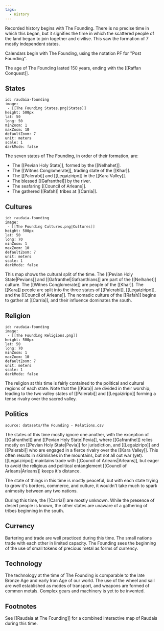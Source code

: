 ```yaml
---
tags:
  - History
---
```

Recorded history begins with The Founding. There is no precise time in which this began, but it signifies the time in which the scattered people of the land began to join together and civilise. This saw the formation of 7 mostly independent states.

Calendars begin with The Founding, using the notation PF for "Post Founding".

The age of The Founding lasted 150 years, ending with the [[Raffan Conquest]].
## States

```leaflet
id: raudaia-founding
image: 
 - [[The Founding States.png|States]]
height: 500px
lat: 50
long: 50
minZoom: 1
maxZoom: 10
defaultZoom: 7
unit: meters
scale: 1
darkMode: false
```

The seven states of The Founding, in order of their formation, are:
 - The [[Pevian Holy State]], formed by the [[Nelhahet]].
 - The [[Witnes Conglomerate]], trading state of the [[Khar]].
 - The [[Palerabi]] and [[Legaiziripo]] in the [[Kara Valley]].
 - The blessed [[Gafranthel]] by the river.
 - The seafaring [[Council of Arleans]].
 - The gathered [[Rafah]] tribes at [[Carria]].

## Cultures

```leaflet
id: raudaia-founding
image: 
 - [[The Founding Cultures.png|Cultures]]
height: 500px
lat: 50
long: 70
minZoom: 1
maxZoom: 10
defaultZoom: 7
unit: meters
scale: 1
darkMode: false
```

This map shows the cultural split of the time. The [[Pevian Holy State|Pevians]] and [[Gafranthel|Gafranthians]] are part of the [[Nelhahet]] culture. The [[Witnes Conglomerate]] are people of the [[Khar]].
The [[Kara]] people are split into the three states of [[Palerabi]], [[Legaiziripo]], and the [[Council of Arleans]].
The nomadic culture of the [[Rafah]] begins to gather at [[Carria]], and their influence dominates the south.

## Religion

```leaflet
id: raudaia-founding
image: 
 - [[The Founding Religions.png]]
height: 500px
lat: 50
long: 70
minZoom: 1
maxZoom: 10
defaultZoom: 7
unit: meters
scale: 1
darkMode: false
```

The religion at this time is fairly contained to the political and cultural regions of each state. Note that the [[Kara]] are divided in their worship, leading to the two valley states of [[Palerabi]] and [[Legaiziripo]] forming a tense rivalry over the sacred valley.

## Politics

```csvtable
source: datasets/The Founding - Relations.csv
```

The states of this time mostly ignore one another, with the exception of [[Gafranthel]] and [[Pevian Holy State|Pevia]], where [[Gafranthel]] relies mostly on [[Pevian Holy State|Pevia]] for jurisdiction, and [[Legaiziripo]] and [[Palerabi]] who are engaged in a fierce rivalry over the [[Kara Valley]]. This often results in skirmishes in the mountains, but not all out war (yet).
[[Legaiziripo]] maintains trade with [[Council of Arleans|Arleans]], but eager to avoid the religious and political entanglement [[Council of Arleans|Arleans]] keeps it's distance.

The state of things in this time is mostly peaceful, but with each state trying to grow it's borders, commerce, and culture, it wouldn't take much to spark animosity between any two nations.

During this time, the [[Carria]] are mostly unknown. While the presence of desert people is known, the other states are unaware of a gathering of tribes beginning in the south.

## Currency

Bartering and trade are well practiced during this time. The small nations trade with each other in limited capacity. The Founding sees the beginning of the use of small tokens of precious metal as forms of currency.

## Technology

The technology at the time of The Founding is comparable to the late Bronze Age and early Iron Age of our world. The use of the wheel and sail are well established as modes of transport, and weapons are formed of common metals.
Complex gears and machinery is yet to be invented.

## Footnotes

See [[Raudaia at The Founding]] for a combined interactive map of Raudaia during this time.